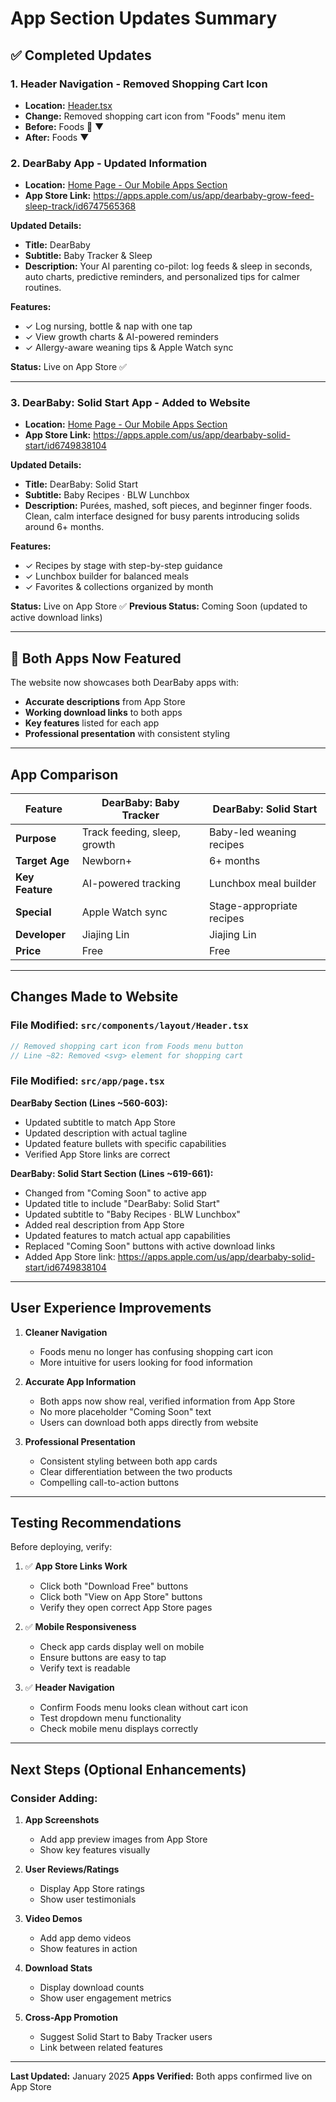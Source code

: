 # App Section Updates Summary

## ✅ Completed Updates

### 1. Header Navigation - Removed Shopping Cart Icon
- **Location:** [Header.tsx](src/components/layout/Header.tsx)
- **Change:** Removed shopping cart icon from "Foods" menu item
- **Before:** Foods 🛒 ▼
- **After:** Foods ▼

### 2. DearBaby App - Updated Information
- **Location:** [Home Page - Our Mobile Apps Section](src/app/page.tsx)
- **App Store Link:** https://apps.apple.com/us/app/dearbaby-grow-feed-sleep-track/id6747565368

**Updated Details:**
- **Title:** DearBaby
- **Subtitle:** Baby Tracker & Sleep
- **Description:** Your AI parenting co-pilot: log feeds & sleep in seconds, auto charts, predictive reminders, and personalized tips for calmer routines.

**Features:**
- ✓ Log nursing, bottle & nap with one tap
- ✓ View growth charts & AI-powered reminders
- ✓ Allergy-aware weaning tips & Apple Watch sync

**Status:** Live on App Store ✅

---

### 3. DearBaby: Solid Start App - Added to Website
- **Location:** [Home Page - Our Mobile Apps Section](src/app/page.tsx)
- **App Store Link:** https://apps.apple.com/us/app/dearbaby-solid-start/id6749838104

**Updated Details:**
- **Title:** DearBaby: Solid Start
- **Subtitle:** Baby Recipes · BLW Lunchbox
- **Description:** Purées, mashed, soft pieces, and beginner finger foods. Clean, calm interface designed for busy parents introducing solids around 6+ months.

**Features:**
- ✓ Recipes by stage with step-by-step guidance
- ✓ Lunchbox builder for balanced meals
- ✓ Favorites & collections organized by month

**Status:** Live on App Store ✅
**Previous Status:** Coming Soon (updated to active download links)

---

## 📱 Both Apps Now Featured

The website now showcases both DearBaby apps with:
- **Accurate descriptions** from App Store
- **Working download links** to both apps
- **Key features** listed for each app
- **Professional presentation** with consistent styling

---

## App Comparison

| Feature | DearBaby: Baby Tracker | DearBaby: Solid Start |
|---------|----------------------|---------------------|
| **Purpose** | Track feeding, sleep, growth | Baby-led weaning recipes |
| **Target Age** | Newborn+ | 6+ months |
| **Key Feature** | AI-powered tracking | Lunchbox meal builder |
| **Special** | Apple Watch sync | Stage-appropriate recipes |
| **Developer** | Jiajing Lin | Jiajing Lin |
| **Price** | Free | Free |

---

## Changes Made to Website

### File Modified: `src/components/layout/Header.tsx`
```typescript
// Removed shopping cart icon from Foods menu button
// Line ~82: Removed <svg> element for shopping cart
```

### File Modified: `src/app/page.tsx`

**DearBaby Section (Lines ~560-603):**
- Updated subtitle to match App Store
- Updated description with actual tagline
- Updated feature bullets with specific capabilities
- Verified App Store links are correct

**DearBaby: Solid Start Section (Lines ~619-661):**
- Changed from "Coming Soon" to active app
- Updated title to include "DearBaby: Solid Start"
- Updated subtitle to "Baby Recipes · BLW Lunchbox"
- Added real description from App Store
- Updated features to match actual app capabilities
- Replaced "Coming Soon" buttons with active download links
- Added App Store link: https://apps.apple.com/us/app/dearbaby-solid-start/id6749838104

---

## User Experience Improvements

1. **Cleaner Navigation**
   - Foods menu no longer has confusing shopping cart icon
   - More intuitive for users looking for food information

2. **Accurate App Information**
   - Both apps now show real, verified information from App Store
   - No more placeholder "Coming Soon" text
   - Users can download both apps directly from website

3. **Professional Presentation**
   - Consistent styling between both app cards
   - Clear differentiation between the two products
   - Compelling call-to-action buttons

---

## Testing Recommendations

Before deploying, verify:

1. ✅ **App Store Links Work**
   - Click both "Download Free" buttons
   - Click both "View on App Store" buttons
   - Verify they open correct App Store pages

2. ✅ **Mobile Responsiveness**
   - Check app cards display well on mobile
   - Ensure buttons are easy to tap
   - Verify text is readable

3. ✅ **Header Navigation**
   - Confirm Foods menu looks clean without cart icon
   - Test dropdown menu functionality
   - Check mobile menu displays correctly

---

## Next Steps (Optional Enhancements)

### Consider Adding:
1. **App Screenshots**
   - Add app preview images from App Store
   - Show key features visually

2. **User Reviews/Ratings**
   - Display App Store ratings
   - Show user testimonials

3. **Video Demos**
   - Add app demo videos
   - Show features in action

4. **Download Stats**
   - Display download counts
   - Show user engagement metrics

5. **Cross-App Promotion**
   - Suggest Solid Start to Baby Tracker users
   - Link between related features

---

**Last Updated:** January 2025
**Apps Verified:** Both apps confirmed live on App Store
